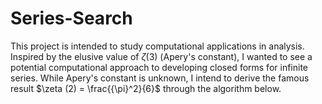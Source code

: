 # Series-Search

This project is intended to study computational applications in analysis. Inspired by the elusive value of $\zeta (3)$ (Apery's constant), I wanted to see a potential computational approach to developing closed forms for infinite series. While Apery's constant is unknown, I intend to derive the famous result $\zeta (2) = \frac{{\pi}^2}{6}$ through the algorithm below. 